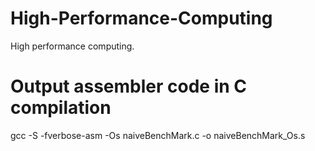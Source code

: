 # High-Performance-Computing
High performance computing.

# Output assembler code in C compilation 
gcc -S -fverbose-asm -Os naiveBenchMark.c -o naiveBenchMark_Os.s